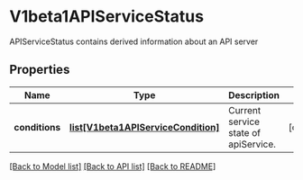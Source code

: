 # V1beta1APIServiceStatus

APIServiceStatus contains derived information about an API server
## Properties
Name | Type | Description | Notes
------------ | ------------- | ------------- | -------------
**conditions** | [**list[V1beta1APIServiceCondition]**](V1beta1APIServiceCondition.md) | Current service state of apiService. | [optional] 

[[Back to Model list]](../README.md#documentation-for-models) [[Back to API list]](../README.md#documentation-for-api-endpoints) [[Back to README]](../README.md)


